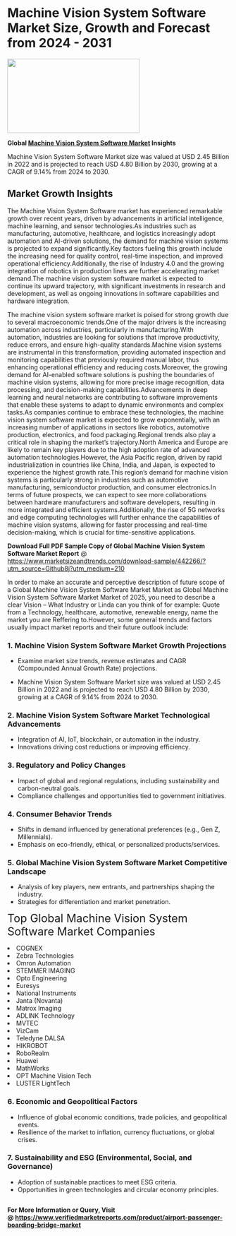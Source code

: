 <H1>Machine Vision System Software Market Size, Growth and Forecast from 2024 - 2031</H1><img class="aligncenter size-medium wp-image-584254" src="https://thirdeyenews.in/wp-content/uploads/2024/09/Global-Market-Research-300x168.jpeg" alt="" width="300" height="168" /><p><strong>Global&nbsp;<a href="https://www.marketsizeandtrends.com/download-sample/442266/?utm_source=Github8j?utm_medium=210">Machine Vision System Software Market</a> Insights</strong></p><p>Machine Vision System Software Market size was valued at USD 2.45 Billion in 2022 and is projected to reach USD 4.80 Billion by 2030, growing at a CAGR of 9.14% from 2024 to 2030.</p><p><h2>Market Growth Insights</h2> <p>The Machine Vision System Software market has experienced remarkable growth over recent years, driven by advancements in artificial intelligence, machine learning, and sensor technologies.As industries such as manufacturing, automotive, healthcare, and logistics increasingly adopt automation and AI-driven solutions, the demand for machine vision systems is projected to expand significantly.Key factors fueling this growth include the increasing need for quality control, real-time inspection, and improved operational efficiency.Additionally, the rise of Industry 4.0 and the growing integration of robotics in production lines are further accelerating market demand.The machine vision system software market is expected to continue its upward trajectory, with significant investments in research and development, as well as ongoing innovations in software capabilities and hardware integration.</p> <p>The machine vision system software market is poised for strong growth due to several macroeconomic trends.One of the major drivers is the increasing automation across industries, particularly in manufacturing.With automation, industries are looking for solutions that improve productivity, reduce errors, and ensure high-quality standards.Machine vision systems are instrumental in this transformation, providing automated inspection and monitoring capabilities that previously required manual labor, thus enhancing operational efficiency and reducing costs.Moreover, the growing demand for AI-enabled software solutions is pushing the boundaries of machine vision systems, allowing for more precise image recognition, data processing, and decision-making capabilities.Advancements in deep learning and neural networks are contributing to software improvements that enable these systems to adapt to dynamic environments and complex tasks.As companies continue to embrace these technologies, the machine vision system software market is expected to grow exponentially, with an increasing number of applications in sectors like robotics, automotive production, electronics, and food packaging.Regional trends also play a critical role in shaping the market’s trajectory.North America and Europe are likely to remain key players due to the high adoption rate of advanced automation technologies.However, the Asia Pacific region, driven by rapid industrialization in countries like China, India, and Japan, is expected to experience the highest growth rate.This region’s demand for machine vision systems is particularly strong in industries such as automotive manufacturing, semiconductor production, and consumer electronics.In terms of future prospects, we can expect to see more collaborations between hardware manufacturers and software developers, resulting in more integrated and efficient systems.Additionally, the rise of 5G networks and edge computing technologies will further enhance the capabilities of machine vision systems, allowing for faster processing and real-time decision-making, which is crucial for time-sensitive applications.<p><span class=""><strong>Download Full PDF Sample Copy of Global Machine Vision System Software Market Report</strong> @ <a href="https://www.marketsizeandtrends.com/download-sample/442266/?utm_source=Github8j?utm_medium=210" target="_blank">https://www.marketsizeandtrends.com/download-sample/442266/?utm_source=Github8j?utm_medium=210</a></span></p><p>In order to make an accurate and perceptive description of future scope of a Global&nbsp;Machine Vision System Software Market Market as Global&nbsp;Machine Vision System Software Market Market of 2025, you need to describe a clear Vision &ndash; What Industry or Linda can you think of for example: Quote from a Technology, healthcare, automotive, renewable energy, name the market you are Reffering to.However, some general trends and factors usually impact market reports and their future outlook include:</p><h3>1.&nbsp;<strong>Machine Vision System Software Market Growth Projections</strong></h3><ul><li>Examine market size trends, revenue estimates and CAGR (Compounded Annual Growth Rate) projections.</li><li><p>Machine Vision System Software Market size was valued at USD 2.45 Billion in 2022 and is projected to reach USD 4.80 Billion by 2030, growing at a CAGR of 9.14% from 2024 to 2030.</p></li></ul><h3>2.&nbsp;<strong>Machine Vision System Software Market Technological Advancements</strong></h3><ul><li>Integration of AI, IoT, blockchain, or automation in the industry.</li><li>Innovations driving cost reductions or improving efficiency.</li></ul><h3>3.&nbsp;<strong>Regulatory and Policy Changes</strong></h3><ul><li>Impact of global and regional regulations, including sustainability and carbon-neutral goals.</li><li>Compliance challenges and opportunities tied to government initiatives.</li></ul><h3>4.&nbsp;<strong>Consumer Behavior Trends</strong></h3><ul><li>Shifts in demand influenced by generational preferences (e.g., Gen Z, Millennials).</li><li>Emphasis on eco-friendly, ethical, or personalized products/services.</li></ul><h3>5.&nbsp;<strong>Global Machine Vision System Software Market Competitive Landscape</strong></h3><ul><li>Analysis of key players, new entrants, and partnerships shaping the industry.</li><li>Strategies for differentiation and market penetration.</li></ul><p data-pm-slice="1 1 []"><span style="color: inherit; font-family: inherit; font-size: 25px;">Top Global Machine Vision System Software Market Companies</span></p><div class="" data-test-id=""><p><li>COGNEX</li><li> Zebra Technologies</li><li> Omron Automation</li><li> STEMMER IMAGING</li><li> Opto Engineering</li><li> Euresys</li><li> National Instruments</li><li> Janta (Novanta)</li><li> Matrox Imaging</li><li> ADLINK Technology</li><li> MVTEC</li><li> VizCam</li><li> Teledyne DALSA</li><li> HIKROBOT</li><li> RoboRealm</li><li> Huawei</li><li> MathWorks</li><li> OPT Machine Vision Tech</li><li> LUSTER LightTech</li></p></div><h3>6.&nbsp;<strong>Economic and Geopolitical Factors</strong></h3><ul><li>Influence of global economic conditions, trade policies, and geopolitical events.</li><li>Resilience of the market to inflation, currency fluctuations, or global crises.</li></ul><h3>7.&nbsp;<strong>Sustainability and ESG (Environmental, Social, and Governance)</strong></h3><ul><li>Adoption of sustainable practices to meet ESG criteria.</li><li>Opportunities in green technologies and circular economy principles.</li></ul><h2><strong style="font-size: 14px;">For More Information or Query, Visit @&nbsp;</strong><a style="background-color: #ffffff; font-size: 14px;" href="https://www.marketsizeandtrends.com/report/machine-vision-system-software-market/" target="_blank">https://www.verifiedmarketreports.com/product/airport-passenger-boarding-bridge-market</a></h2>